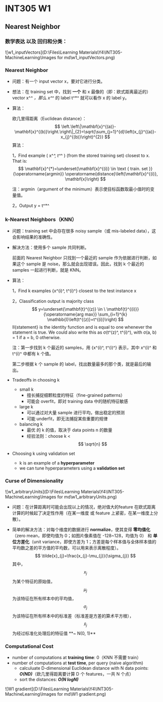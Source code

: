 # INT305 W1

## Nearest Neighbor

### 数学表达 以及 回归和分类：

![w1_inputVectors](D:\Files\Learning Materials\Y4\INT305-MachineLearning\Images for md\w1_inputVectors.png)

### Nearest Neighbor

* 问题：有一个 input vector x，要对它进行分类。

* 想法：在 training set 中，找到 **一个** 和 x 最像的（即：欧式距离最近的）vector x^*^ ，那么 x^*^ 的 label t^*^ 就可以看作 x 的 label y。

* 算法：

  欧几里得距离（Euclidean distance）：
  $$
  \left.\left\|\mathbf{x}^{(a)}-\mathbf{x}^{(b)}\right.\right\|_{2}=\sqrt{\sum_{j=1}^{d}\left(x_{j}^{(a)}-x_{j}^{(b)}\right)^{2}}
  $$
  算法：

  1，Find example ( x^*^, t^*^ ) (from the stored training set) closest to x. That is:
  $$
  \mathbf{x}^{*}=\underset{\mathbf{x}^{(i)} \in \text { train. set }}{\operatorname{argmin}} \operatorname{distance}\left(\mathbf{x}^{(i)}, \mathbf{x}\right)
  $$
  
  注：argmin（argument of the minimum）表示使目标函数取最小值时的变量值。
  
  2，Output y = t^*^

### k-Nearest Neighbors（KNN）

* 问题：training set 中会存在很多 noisy sample（或 mis-labeled data），这会影响结果的准确性。

* 解决方法：使用多个 sample 共同判断。

  前面的 Nearest Neighbor 只找到一个最近的 sample 作为依据进行判断，如果这个 sample 是 noise，那么就会出现错误。因此，找到 k 个最近的 samples 一起进行判断，就是 KNN。

* 算法：

  1，Find k examples {x^(i)^, t^(i)^} closest to the test instance x

  2，Classification output is majority class
  $$
  y=\underset{\mathbf{t}^{(z)} \in \ \mathbf{t}^{(i)}}{\operatorname{arg max}} \sum_{i=1}^{k} \mathbb{I}\left(t^{(z)}=t^{(i)}\right)
  $$
  Ⅱ{statement} is the identity function and is equal to one whenever the statement is true. We could also write this as σ(t^(z)^, t^(i)^), with σ(a, b) = 1 if a = b, 0 otherwise.
  
  注：第一步找到 k 个最近的 samples，用 {x^(i)^, t^(i)^} 表示，其中 x^(i)^ 和 t^(i)^ 中都有 k 个值。
  
  第二步根据 k 个 sample 的 label，找出数量最多的那个类，就是最后的输出。
  
* Tradeoffs in choosing k

  * small k
    * 擅长捕捉细颗粒度的特征（fine-grained patterns）
    * 可能会 overfit，即对 training data 中的随机特征敏感
  * large k
    * 可以通过对大量 sample 进行平均，做出稳定的预测
    * 可能 underfit，即无法捕捉某些重要的规律
  * balancing k
    * 最优 的 k 的值，取决于 data points n 的数量
    * 经验法则：choose k < $$ \sqrt{n} $$
  
* Choosing k using validation set

  * k is an example of a **hyperparameter**
  * we can tune hyperparameters using a **validation set**

### Curse of Dimensionality

![w1_arbitraryUnits](D:\Files\Learning Materials\Y4\INT305-MachineLearning\Images for md\w1_arbitraryUnits.png)

* 问题：在计算距离时可能会出现以上的情况，绝对值大的feature 在欧式距离计算的时候起了决定性作用（在某一维度 或 feature 上紧密，在某一维度上分散）。

* 简单的解决方法：对每个维度的数据进行 **normalize**，使其变得 **零均值化**（zero mean，即使均值为 0；如图片像素值在 -128~128，均值为 0） 和 **单位方差化**（unit variance，即使方差为 1；方差是每个样本值与全体样本值的平均数之差的平方值的平均数，可以用来表示离散程度）。
  $$
  \tilde{x}_{j}=\frac{x_{j}-\mu_{j}}{\sigma_{j}}
  $$
  其中，$$ x_{j} $$ 为某个特征的原始值，$$ \mu_{j} $$ 为该特征在所有样本中的平均值，$$ \sigma_{j} $$ 为该特征在所有样本中的标准差（标准差是方差的算术平方根）， $$ \tilde{x}_{j} $$ 为经过标准化处理后的特征值 **~ N(0, 1)**

### Computational Cost

* number of computations at **training time**: 0（KNN 不需要 train）
* number of computations at **test time**, per query (naive algorithm)
  * calculuate D-dimensional Euclidean distance with N data points: ***O(ND)***（欧几里得距离要计算 D 个 features，一共 N 个点）
  * sort the distances: ***O(N logN)***



![W1 gradient](D:\Files\Learning Materials\Y4\INT305-MachineLearning\Images for md\W1 gradient.png)
